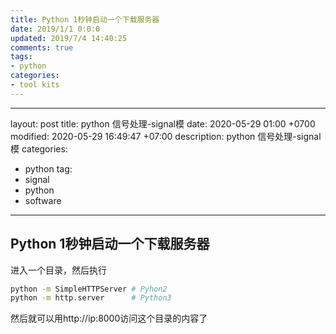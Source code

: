 ```yaml
---
title: Python 1秒钟启动一个下载服务器
date: 2019/1/1 0:0:0
updated: 2019/7/4 14:40:25
comments: true
tags:
- python
categories:
- tool kits
---
```


---
layout: post
title: python 信号处理-signal模
date: 2020-05-29 01:00 +0700
modified: 2020-05-29 16:49:47 +07:00
description: python 信号处理-signal模
categories:
  - python
tag:
  - signal
  - python
  - software
---

## Python 1秒钟启动一个下载服务器

进入一个目录，然后执行

```bash
python -m SimpleHTTPServer # Pyhon2
python -m http.server      # Python3
```

然后就可以用http://ip:8000访问这个目录的内容了